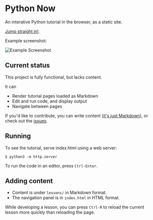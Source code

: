 # Python Now

An interative Python tutorial in the browser, as a static site.

[Jump straight in!](https://lordmauve.github.io/python-now/).

Example screenshot:

![Example Screenshot](https://raw.githubusercontent.com/lordmauve/python-now/master/docs/running-python.png)


## Current status

This project is fully functional, but lacks content.

It can

* Render tutorial pages loaded as Markdown
* Edit and run code, and display output
* Navigate between pages

If you'd like to contribute, you can write content
([it's just Markdown](https://github.com/lordmauve/python-now/tree/master/lessons)),
or check out the [issues](https://github.com/lordmauve/python-now/issues).



## Running

To see the tutorial, serve index.html using a web server:

```
$ python3 -m http.server
```

To run the code in an editor, press `Ctrl-Enter`.


## Adding content

* Content is under `lessons/` in Markdown format.
* The navigation panel is in `index.html` in HTML format.

While developing a lesson, you can press `Ctrl-R` to reload the current lesson
more quickly than reloading the page.
